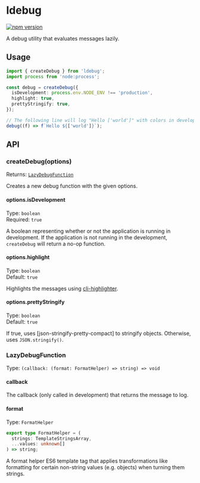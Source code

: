 # ldebug

[![npm version](https://img.shields.io/npm/v/nanoid-nice)](https://npmjs.com/package/nanoid-nice)

A debug utility that evaluates messages lazily.

## Usage

```typescript
import { createDebug } from 'ldebug';
import process from 'node:process';

const debug = createDebug({
  isDevelopment: process.env.NODE_ENV !== 'production',
  highlight: true,
  prettyStringify: true,
});

// The following line will log "Hello ['world']" with colors in development and do nothing in production (the template string won't be evaluated either).
debug((f) => f`Hello ${['world']}`);
```

## API

### createDebug(options)

Returns: [`LazyDebugFunction`](#lazydebugfunction)

Creates a new debug function with the given options.

#### options.isDevelopment

Type: `boolean`\
Required: `true`

A boolean representing whether or not the application is running in development. If the application is not running in the development, `createDebug` will return a no-op function.

#### options.highlight

Type: `boolean`\
Default: `true`

Highlights the messages using [cli-highlighter](https://github.com/leonzalion/cli-highlighter).

#### options.prettyStringify

Type: `boolean`\
Default: `true`

If true, uses [json-stringify-pretty-compact] to stringify objects. Otherwise, uses `JSON.stringify()`.

### LazyDebugFunction

Type: `(callback: (format: FormatHelper) => string) => void`

#### callback

The callback (only called in development) that returns the message to log.

#### format

Type: `FormatHelper`

```typescript
export type FormatHelper = (
  strings: TemplateStringsArray,
  ...values: unknown[]
) => string;
```

A format helper ES6 template tag that applies transformations like formatting for certain non-string values (e.g. objects) when turning them strings.

